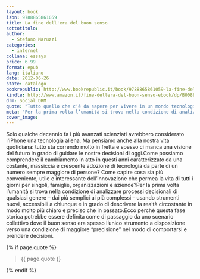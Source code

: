 ```yaml
---
layout: book
isbn: 9788865861059
title: La fine dell'era del buon senso
sottotitolo:
author:
  - Stefano Maruzzi 
categories:
  - internet
collana: essays
price: 6.99
format: epub
lang: italiano
date: 2012-06-26
state: catalogo
bookrepublic: http://www.bookrepublic.it/book/9788865861059-la-fine-dellera-del-buon-senso/
kindle: http://www.amazon.it/fine-dellera-del-buon-senso-ebook/dp/B008EVFH64/
drm: Social DRM
quote: "Tutto quello che c'è da sapere per vivere in un mondo tecnologico in cui il buon senso non è più sufficiente"
meta: "Per la prima volta l’umanità si trova nella condizione di analizzare processi decisionali di qualsiasi genere – dai più semplici ai più complessi – usando strumenti nuovi, accessibili a chiunque e in grado di descrivere la realtà circostante in modo molto più chiaro e preciso che in passato."
cover_image:
---
```

Solo qualche decennio fa i più avanzati scienziati avrebbero considerato l'iPhone una tecnologia aliena. Ma pensiamo anche alla nostra vita quotidiana: tutto sta correndo molto in fretta e spesso ci manca una visione del futuro in grado di guidare le nostre decisioni di oggi.Come possiamo comprendere il cambiamento in atto in questi anni caratterizzato da una costante, massiccia e crescente adozione di tecnologia da parte di un numero sempre maggiore di persone? Come capire cosa sia più conveniente, utile e interessante dell’innovazione che permea la vita di tutti i giorni per singoli, famiglie, organizzazioni e aziende?Per la prima volta l’umanità si trova nella condizione di analizzare processi decisionali di qualsiasi genere – dai più semplici ai più complessi – usando strumenti nuovi, accessibili a chiunque e in grado di descrivere la realtà circostante in modo molto più chiaro e preciso che in passato.Ecco perché questa fase storica potrebbe essere definita come di passaggio da uno scenario collettivo dove il buon senso era spesso l’unico strumento a disposizione verso una condizione di maggiore “precisione” nel modo di comportarsi e prendere decisioni.

{% if page.quote %}
<blockquote>
    {{ page.quote }}
</blockquote>
{% endif %}
